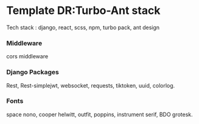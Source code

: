 # Template DR:Turbo-Ant stack
Tech stack : django, react, scss, npm, turbo pack, ant design

### Middleware
cors middleware

### Django Packages
Rest,
Rest-simplejwt,
websocket,
requests,
tiktoken,
uuid,
colorlog.

### Fonts
space nono,
cooper helwitt,
outfit,
poppins,
instrument serif,
BDO grotesk.